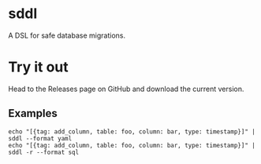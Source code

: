 # sddl

A DSL for safe database migrations.

# Try it out

Head to the Releases page on GitHub and download the current version.

## Examples

```
echo "[{tag: add_column, table: foo, column: bar, type: timestamp}]" | sddl --format yaml
echo "[{tag: add_column, table: foo, column: bar, type: timestamp}]" | sddl -r --format sql
```
